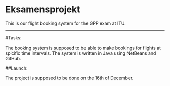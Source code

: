 Eksamensprojekt
===============

This is our flight booking system for the GPP exam at ITU.

---------------


#Tasks:

The booking system is supposed to be able to make bookings for flights at spicific time intervals. 
The system is written in Java using NetBeans and GitHub.

##Launch:

The project is supposed to be done on the 16th of December. 
